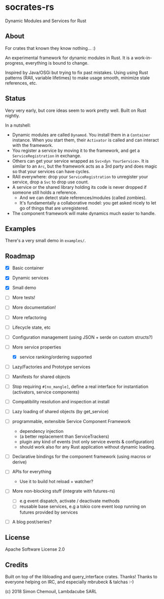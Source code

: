# socrates-rs
Dynamic Modules and Services for Rust

## About
For crates that known they know nothing... :)

An experimental framework for dynamic modules in Rust. It is a work-in-progress, everything is bound to change.

Inspired by Java/OSGi but trying to fix past mistakes.
Using using Rust patterns (RAII, variable lifetimes) to make usage smooth, minimize stale references, etc.

## Status

Very very early, but core ideas seem to work pretty well. Built on Rust nightly.

In a nutshell:
* Dynamic modules are called `Dynamod`. You install them in a `Container` instance. When you start them, their `Activator` is called and can interact with the framework.
* You register a service by moving it to the framework, and get a `ServiceRegistration` in exchange.
* Others can get your service wrapped as `Svc<dyn YourService>`. It is similar to an `Arc`, but the framework acts as a 3rd party and does magic so that your services can have cycles.
* RAII everywhere: drop your `ServiceRegistration` to unregister your service, drop a `Svc` to drop use count.
* A service or the shared library holding its code is never dropped if someone still holds a reference.
  * And we can detect stale references/modules (called zombies). 
  * It's fundamentally a collaborative model: you get asked nicely to let go of things that are unregistered.
* The component framework will make dynamics much easier to handle.

## Examples

There's a very small demo in `examples/`.

## Roadmap

- [x] Basic container
- [x] Dynamic services
- [x] Small demo
- [ ] More tests! 
- [ ] More documentation!
- [ ] More refactoring 
- [ ]  Lifecycle state, etc
- [ ] Configuration management (using JSON + serde on custom structs?)
- [ ] More service properties
  - [x] service ranking/ordering supported
- [ ] Lazy/Factories and Prototype services 
- [ ] Manifests for shared objects
- [ ] Stop requiring `#[no_mangle]`, define a real interface for instantiation (activators, service components)
- [ ] Compatibility resolution and inspection at install
- [ ] Lazy loading of shared objects (by get_service)
- [ ] programmable, extensible Service Component Framework
  * dependency injection
  * (a better replacement than ServiceTrackers)
  * plugin any kind of events (not only service events & configuration)
  * should work also for any Rust application without dynamic loading.
- [ ] Declarative bindings for the component framework (using macros or derive)
- [ ] APIs for everything
  * Use it to build hot reload + watcher?
- [ ] More non-blocking stuff (integrate with futures-rs)
  - [ ] e.g event dispatch, activate / deactivate methods 
  - [ ] reusable base services, e.g a tokio core event loop running on futures provided by services
- [ ] A blog post/series?


## License

Apache Software License 2.0

## Credits

Built on top of the libloading and query_interface crates. Thanks!
Thanks to everyone helping on IRC, and especially mbrubeck & talchas :-)

(c) 2018 Simon Chemouil, Lambdacube SARL